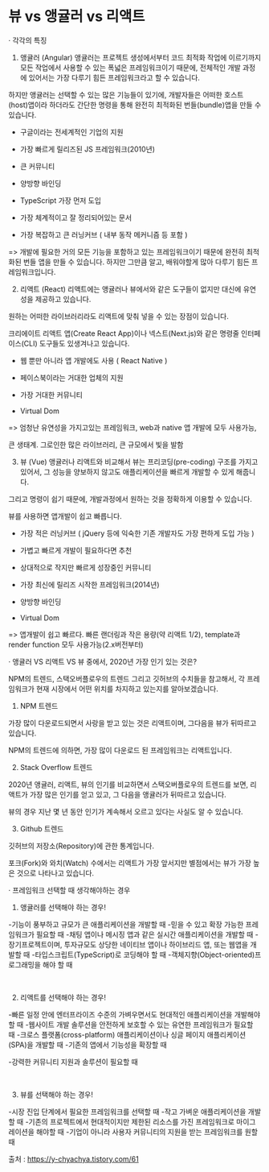 # 뷰 vs 앵귤러 vs 리액트


· 각각의 특징

1. 앵귤러 (Angular)
앵귤러는 프로젝트 생성에서부터 코드 최적화 작업에 이르기까지 모든 작업에서 사용할 수 있는 폭넓은 프레임워크이기 때문에, 전체적인 개발 과정에 있어서는 가장 다루기 힘든 프레임워크라고 할 수 있습니다.

하지만 앵귤러는 선택할 수 있는 많은 기능들이 있기에, 개발자들은 어떠한 호스트(host)앱이라 하더라도 간단한 명령을 통해 완전히 최적화된 번들(bundle)앱을 만들 수 있습니다.

- 구글이라는 전세계적인 기업의 지원

- 가장 빠르게 릴리즈된 JS 프레임워크(2010년)

- 큰 커뮤니티

- 양방향 바인딩
- TypeScript 가장 먼저 도입
- 가장 체계적이고 잘 정리되어있는 문서
- 가장 복잡하고 큰 러닝커브 ( 내부 동작 메커니즘 등 포함 )

 

=> 개발에 필요한 거의 모든 기능을 포함하고 있는 프레임워크이기 때문에 완전히 최적화된 번들 앱을 만들 수 있습니다. 하지만 그만큼 알고, 배워야할게 많아 다루기 힘든 프레임워크입니다.

 

2. 리액트 (React)
리액트에는 앵귤러나 뷰에서와 같은 도구들이 없지만 대신에 유연성을 제공하고 있습니다.

원하는 어떠한 라이브러리라도 리액트에 맞춰 넣을 수 있는 장점이 있습니다.

크리에이트 리액트 앱(Create React App)이나 넥스트(Next.js)와 같은 명령줄 인터페이스(CLI) 도구들도 있생겨나고 있습니다.

- 웹 뿐만 아니라 앱 개발에도 사용 ( React Native )

- 페이스북이라는 거대한 업체의 지원
- 가장 거대한 커뮤니티
- Virtual Dom

 

=> 엄청난 유연성을 가지고있는 프레임워크, web과 native 앱 개발에 모두 사용가능,

큰 생태계. 그로인한 많은 라이브러리, 큰 규모에서 빛을 발함

 

3. 뷰 (Vue)
앵귤러나 리액트와 비교해서 뷰는 프리코딩(pre-coding) 구조를 가지고 있어서, 그 성능을 양보하지 않고도 애플리케이션을 빠르게 개발할 수 있게 해줍니다.

그리고 명령이 쉽기 때문에, 개발과정에서 원하는 것을 정확하게 이용할 수 있습니다.

뷰를 사용하면 앱개발이 쉽고 빠릅니다.

- 가장 적은 러닝커브 ( jQuery 등에 익숙한 기존 개발자도 가장 편하게 도입 가능 )

- 가볍고 빠르게 개발이 필요하다면 추천
- 상대적으로 작지만 빠르게 성장중인 커뮤니티

- 가장 최신에 릴리즈 시작한 프레임워크(2014년)
- 양방향 바인딩
- Virtual Dom

 

=> 앱개발이 쉽고 빠르다. 빠른 랜더링과 작은 용량(약 리액트 1/2), template과 render function 모두 사용가능(2.x버전부터)

 

 

· 앵귤러 VS 리액트 VS 뷰 중에서, 2020년 가장 인기 있는 것은?

NPM의 트렌드, 스택오버플로우의 트렌드 그리고 깃허브의 수치들을 참고해서, 각 프레임워크가 현재 시장에서 어떤 위치를 차지하고 있는지를 알아보겠습니다.

 

 

1. NPM 트렌드

가장 많이 다운로드되면서 사랑을 받고 있는 것은 리액트이며, 그다음을 뷰가 뒤따르고 있습니다.

NPM의 트렌드에 의하면, 가장 많이 다운로드 된 프레임워크는 리액트입니다.


 

2. Stack Overflow 트렌드

2020년 앵귤러, 리액트, 뷰의 인기를 비교하면서 스택오버플로우의 트렌드를 보면, 리액트가 가장 많은 인기를 얻고 있고, 그 다음을 앵귤러가 뒤따르고 있습니다.

뷰의 경우 지난 몇 년 동안 인기가 계속해서 오르고 있다는 사실도 알 수 있습니다.

 


3. Github 트렌드

깃허브의 저장소(Repository)에 관한 통계입니다.

포크(Fork)와 와치(Watch) 수에서는 리액트가 가장 앞서지만 별점에서는 뷰가 가장 높은 것으로 나타나고 있습니다.


 

 

· 프레임워크 선택할 때 생각해야하는 경우

1. 앵귤러를 선택해야 하는 경우!

-기능이 풍부하고 규모가 큰 애플리케이션을 개발할 때
-믿을 수 있고 확장 가능한 프레임워크가 필요할 때
-채팅 앱이나 메시징 앱과 같은 실시간 애플리케이션을 개발할 때
-장기프로젝트이며, 투자규모도 상당한 네이티브 앱이나 하이브리드 앱, 또는 웹앱을 개발할 때
-타입스크립트(TypeScript)로 코딩해야 할 때
-객체지향(Object-oriented)프로그래밍을 해야 할 때

​

2. 리액트를 선택해야 하는 경우!

-빠른 일정 안에 엔터프라이즈 수준의 가벼우면서도 현대적인 애플리케이션을 개발해야 할 때
-웹사이트 개발 솔루션을 안전하게 보호할 수 있는 유연한 프레임워크가 필요할 때
-크로스 플랫폼(cross-platform) 애플리케이션이나 싱글 페이지 애플리케이션(SPA)을 개발할 때
-기존의 앱에서 기능성을 확장할 때

-강력한 커뮤니티 지원과 솔루션이 필요할 때

​

3. 뷰를 선택해야 하는 경우!

-시장 진입 단계에서 필요한 프레임워크를 선택할 때
-작고 가벼운 애플리케이션을 개발할 때
-기존의 프로젝트에서 현대적이지만 제한된 리소스를 가진 프레임워크로 마이그레이션을 해야할 때
-기업이 아니라 사용자 커뮤니티의 지원을 받는 프레임워크를 원할 때

출처 : https://y-chyachya.tistory.com/61

 <!-- 2022-03-14 -->